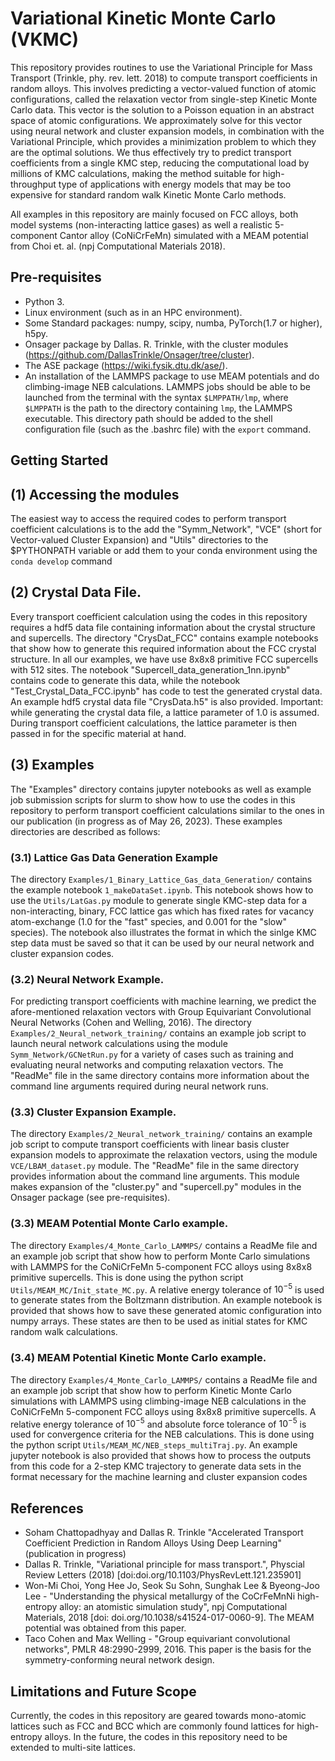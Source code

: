 # Variational Kinetic Monte Carlo (VKMC)
This repository provides routines to use the Variational Principle for Mass Transport (Trinkle, phy. rev. lett. 2018) to compute transport coefficients in random alloys. This involves predicting a vector-valued function of atomic configurations, called the relaxation vector from single-step Kinetic Monte Carlo data. This vector is the solution to a Poisson equation in an abstract space of atomic configurations. We approximately solve for this vector using neural network and cluster expansion models, in combination with the Variational Principle, which provides a minimization problem to which they are the optimal solutions. We thus effectively try to predict transport coefficients from a single KMC step, reducing the computational load by millions of KMC calculations, making the method suitable for high-throughput type of applications with energy models that may be too expensive for standard random walk Kinetic Monte Carlo methods.

All examples in this repository are mainly focused on FCC alloys, both model systems (non-interacting lattice gases) as well a realistic 5-component Cantor alloy (CoNiCrFeMn) simulated with a MEAM potential from Choi et. al. (npj Computational Materials 2018).

## Pre-requisites
 - Python 3.
 - Linux environment (such as in an HPC environment).
 - Some Standard packages: numpy, scipy, numba, PyTorch(1.7 or higher), h5py.
 - Onsager package by Dallas. R. Trinkle, with the cluster modules (https://github.com/DallasTrinkle/Onsager/tree/cluster).
 - The ASE package (https://wiki.fysik.dtu.dk/ase/).
 - An installation of the LAMMPS package to use MEAM potentials and do climbing-image NEB calculations. LAMMPS jobs should be able to be launched from the terminal with the syntax ```$LMPPATH/lmp```, where ```$LMPPATH``` is the path to the directory containing ```lmp```, the LAMMPS executable. This directory path should be added to the shell configuration file (such as the .bashrc file) with the ```export``` command.

## Getting Started
## (1) Accessing the modules
The easiest way to access the required codes to perform transport coefficient calculations is to the add the "Symm_Network", "VCE" (short for Vector-valued Cluster Expansion) and "Utils" directories to the $PYTHONPATH variable or add them to your conda environment using the ```conda develop``` command

## (2) Crystal Data File.
Every transport coefficient calculation using the codes in this repository requires a hdf5 data file containing information about the crystal structure and supercells. The directory "CrysDat_FCC" contains example notebooks that show how to generate this required information about the FCC crystal structure. In all our examples, we have use 8x8x8 primitive FCC supercells with 512 sites. The notebook "Supercell_data_generation_1nn.ipynb" contains code to generate this data, while the notebook "Test_Crystal_Data_FCC.ipynb" has code to test the generated crystal data. An example hdf5 crystal data file "CrysData.h5" is also provided.
Important: while generating the crystal data file, a lattice parameter of 1.0 is assumed. During transport coefficient calculations, the lattice parameter is then passed in for the specific material at hand.

## (3) Examples
The "Examples" directory contains jupyter notebooks as well as example job submission scripts for slurm to show how to use the codes in this repository to perform transport coefficient calculations similar to the ones in our publication (in progress as of May 26, 2023). These examples directories are described as follows:

### (3.1) Lattice Gas Data Generation Example
The directory ```Examples/1_Binary_Lattice_Gas_data_Generation/``` contains the example notebook ```1_makeDataSet.ipynb```. This notebook shows how to use the ```Utils/LatGas.py``` module to generate single KMC-step data for a non-interacting, binary, FCC lattice gas which has fixed rates for vacancy atom-exchange (1.0 for the "fast" species, and 0.001 for the "slow" species). The notebook also illustrates the format in which the sinlge KMC step data must be saved so that it can be used by our neural network and cluster expansion codes.

### (3.2) Neural Network Example.
For predicting transport coefficients with machine learning, we predict the afore-mentioned relaxation vectors with Group Equivariant Convolutional Neural Networks (Cohen and Welling, 2016). The directory ```Examples/2_Neural_network_training/``` contains an example job script to launch neural network calculations using the module ```Symm_Network/GCNetRun.py``` for a variety of cases such as training and evaluating neural networks and computing relaxation vectors. The "ReadMe" file in the same directory contains more information about the command line arguments required during neural network runs.

### (3.3) Cluster Expansion Example.
The directory ```Examples/2_Neural_network_training/``` contains an example job script to compute transport coefficients with linear basis cluster expansion models to approximate the relaxation vectors, using the module ```VCE/LBAM_dataset.py``` module. The "ReadMe" file in the same directory provides information about the command line arguments. This module makes expansion of the "cluster.py" and "supercell.py" modules in the Onsager package (see pre-requisites).

### (3.3) MEAM Potential Monte Carlo example.
The directory ```Examples/4_Monte_Carlo_LAMMPS/``` contains a ReadMe file and an example job script that show how to perform Monte Carlo simulations with LAMMPS for the CoNiCrFeMn 5-component FCC alloys using 8x8x8 primitive supercells. This is done using the python script ```Utils/MEAM_MC/Init_state_MC.py```. A relative energy tolerance of $10^{-5}$ is used to generate states from the Boltzmann distribution. An example notebook is provided that shows how to save these generated atomic configuration into numpy arrays. These states are then to be used as initial states for KMC random walk calculations. 

### (3.4) MEAM Potential Kinetic Monte Carlo example.
The directory ```Examples/4_Monte_Carlo_LAMMPS/``` contains a ReadMe file and an example job script that show how to perform Kinetic Monte Carlo simulations with LAMMPS using climbing-image NEB calculations in the CoNiCrFeMn 5-component FCC alloys using 8x8x8 primitive supercells. A relative energy tolerance of $10^{-5}$ and absolute force tolerance of $10^{-5}$ is used for convergence criteria for the NEB calculations. This is done using the python script ```Utils/MEAM_MC/NEB_steps_multiTraj.py```. An example jupyter notebook is also provided that shows how to process the outputs from this code for a 2-step KMC trajectory to generate data sets in the format necessary for the machine learning and cluster expansion codes

## References
* Soham Chattopadhyay and Dallas R. Trinkle "Accelerated Transport Coefficient Prediction in Random Alloys
Using Deep Learning" (publication in progress)
* Dallas R. Trinkle, "Variational principle for mass transport.", Physcial Review Letters (2018) [doi:doi.org/10.1103/PhysRevLett.121.235901]
* Won-Mi Choi, Yong Hee Jo, Seok Su Sohn, Sunghak Lee & Byeong-Joo Lee - "Understanding the physical metallurgy of the CoCrFeMnNi high-entropy alloy: an atomistic simulation study", npj Computational Materials, 2018 [doi: doi.org/10.1038/s41524-017-0060-9]. The MEAM potential was obtained from this paper.
* Taco Cohen and Max Welling - "Group equivariant convolutional networks", PMLR 48:2990-2999, 2016. This paper is the basis for the symmetry-conforming neural network design.

## Limitations and Future Scope
Currently, the codes in this repository are geared towards mono-atomic lattices such as FCC and BCC which are commonly found lattices for high-entropy alloys. In the future, the codes in this repository need to be extended to multi-site lattices.
